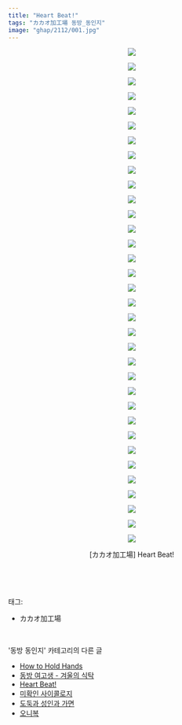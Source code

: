 ```yaml
---
title: "Heart Beat!"
tags: "カカオ加工場 동방_동인지"
image: "ghap/2112/001.jpg"
---
```

<div class="article">
<p style="text-align: center; clear: none; float: none;"><img src="{{ site.nasurl }}/ghap/2112/001.jpg"/></p>
<p style="text-align: center; clear: none; float: none;"><img src="{{ site.nasurl }}/ghap/2112/002.jpg"/></p>
<p style="text-align: center; clear: none; float: none;"><img src="{{ site.nasurl }}/ghap/2112/003.jpg"/></p>
<p style="text-align: center; clear: none; float: none;"><img src="{{ site.nasurl }}/ghap/2112/004.jpg"/></p>
<p style="text-align: center; clear: none; float: none;"><img src="{{ site.nasurl }}/ghap/2112/005.jpg"/></p>
<p style="text-align: center; clear: none; float: none;"><img src="{{ site.nasurl }}/ghap/2112/006.jpg"/></p>
<p style="text-align: center; clear: none; float: none;"><img src="{{ site.nasurl }}/ghap/2112/007.jpg"/></p>
<p style="text-align: center; clear: none; float: none;"><img src="{{ site.nasurl }}/ghap/2112/008.jpg"/></p>
<p style="text-align: center; clear: none; float: none;"><img src="{{ site.nasurl }}/ghap/2112/009.jpg"/></p>
<p style="text-align: center; clear: none; float: none;"><img src="{{ site.nasurl }}/ghap/2112/010.jpg"/></p>
<p style="text-align: center; clear: none; float: none;"><img src="{{ site.nasurl }}/ghap/2112/011.jpg"/></p>
<p style="text-align: center; clear: none; float: none;"><img src="{{ site.nasurl }}/ghap/2112/012.jpg"/></p>
<p style="text-align: center; clear: none; float: none;"><img src="{{ site.nasurl }}/ghap/2112/013.jpg"/></p>
<p style="text-align: center; clear: none; float: none;"><img src="{{ site.nasurl }}/ghap/2112/014.jpg"/></p>
<p style="text-align: center; clear: none; float: none;"><img src="{{ site.nasurl }}/ghap/2112/015.jpg"/></p>
<p style="text-align: center; clear: none; float: none;"><img src="{{ site.nasurl }}/ghap/2112/016.jpg"/></p>
<p style="text-align: center; clear: none; float: none;"><img src="{{ site.nasurl }}/ghap/2112/017.jpg"/></p>
<p style="text-align: center; clear: none; float: none;"><img src="{{ site.nasurl }}/ghap/2112/018.jpg"/></p>
<p style="text-align: center; clear: none; float: none;"><img src="{{ site.nasurl }}/ghap/2112/019.jpg"/></p>
<p style="text-align: center; clear: none; float: none;"><img src="{{ site.nasurl }}/ghap/2112/020.jpg"/></p>
<p style="text-align: center; clear: none; float: none;"><img src="{{ site.nasurl }}/ghap/2112/021.jpg"/></p>
<p style="text-align: center; clear: none; float: none;"><img src="{{ site.nasurl }}/ghap/2112/022.jpg"/></p>
<p style="text-align: center; clear: none; float: none;"><img src="{{ site.nasurl }}/ghap/2112/023.jpg"/></p>
<p style="text-align: center; clear: none; float: none;"><img src="{{ site.nasurl }}/ghap/2112/024.jpg"/></p>
<p style="text-align: center; clear: none; float: none;"><img src="{{ site.nasurl }}/ghap/2112/025.jpg"/></p>
<p style="text-align: center; clear: none; float: none;"><img src="{{ site.nasurl }}/ghap/2112/026.jpg"/></p>
<p style="text-align: center; clear: none; float: none;"><img src="{{ site.nasurl }}/ghap/2112/027.jpg"/></p>
<p style="text-align: center; clear: none; float: none;"><img src="{{ site.nasurl }}/ghap/2112/028.jpg"/></p>
<p style="text-align: center; clear: none; float: none;"><img src="{{ site.nasurl }}/ghap/2112/029.jpg"/></p>
<p style="text-align: center; clear: none; float: none;"><img src="{{ site.nasurl }}/ghap/2112/030.jpg"/></p>
<p style="text-align: center; clear: none; float: none;"><img src="{{ site.nasurl }}/ghap/2112/031.jpg"/></p>
<p style="text-align: center; clear: none; float: none;"><img src="{{ site.nasurl }}/ghap/2112/032.jpg"/></p>
<p style="text-align: center; clear: none; float: none;"><img src="{{ site.nasurl }}/ghap/2112/033.jpg"/></p>
<p style="text-align: center; clear: none; float: none;"><img src="{{ site.nasurl }}/ghap/2112/034.jpg"/></p>
<p style="text-align: center; clear: none; float: none;">[カカオ加工場] Heart Beat!</p>
<p><br/></p>
</div><br/>
<div class="tagTrail">
<p>태그: </p>
<ul>
<li>カカオ加工場</li>
</ul>
</div><br/>
<div class="another">
<p>'동방 동인지' 카테고리의 다른 글</p>
<ul>
<li><a href="/2016-09-11-ghap_2114">How to Hold Hands</a></li>
<li><a href="/2016-09-11-ghap_2113">동방 여고생 - 겨울의 식탁</a></li>
<li><a href="/2016-09-11-ghap_2112">Heart Beat!</a></li>
<li><a href="/2016-09-11-ghap_2111">미확인 사이콜로지</a></li>
<li><a href="/2016-09-11-ghap_2110">도둑과 성인과 가면</a></li>
<li><a href="/2016-09-11-ghap_2109">오니복</a></li>
</ul>
</div><br/>
<div class="cb_module cb_fluid">
<div class="cb_wrt cb_profile">
</div><!-- commentList close -->
</div><br/>
